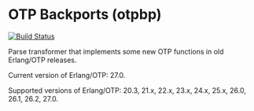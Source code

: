 OTP Backports (otpbp)
=====================
[![Build Status](https://github.com/Ledest/otpbp/actions/workflows/erlang.yml/badge.svg)](https://github.com/Ledest/otpbp/actions/workflows/erlang.yml/badge.svg)

Parse transformer that implements some new OTP functions in old Erlang/OTP releases.

Current version of Erlang/OTP: 27.0.

Supported versions of Erlang/OTP: 20.3, 21.x, 22.x, 23.x, 24.x, 25.x, 26.0, 26.1, 26.2, 27.0.
